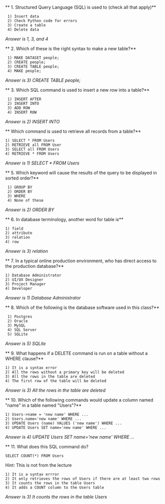 ** 1. Structured Query Language (SQL) is used to (check all that apply)**

     1) Insert data
     2) Check Python code for errors
     3) Create a table
     4) Delete data

_Answer is 1, 3, and 4_

** 2. Which of these is the right syntax to make a new table?**

     1) MAKE DATASET people;
     2) CREATE people;
     3) CREATE TABLE people;
     4) MAKE people;

_Answer is 3) CREATE TABLE people;_

** 3. Which SQL command is used to insert a new row into a table?**

     1) INSERT AFTER
     2) INSERT INTO
     3) ADD ROW
     4) INSERT ROW

_Answer is 2) INSERT INTO_

** Which command is used to retrieve all records from a table?**

    1) SELECT * FROM Users
    2) RETRIEVE all FROM User
    3) SELECT all FROM Users
    4) RETRIEVE * FROM Users

_Answer is 1) SELECT * FROM Users_

** 5. Which keyword will cause the results of the query to be displayed in sorted order?**

     1) GROUP BY
     2) ORDER BY
     3) WHERE
     4) None of these

_Answer is 2) ORDER BY_

** 6. In database terminology, another word for table is**

    1) field
    2) attribute
    3) relation
    4) row

_Answer is 3) relation_

** 7. In a typical online production environment, who has direct access to the production database?**

    1) Database Administrator
    2) UI/UX Designer
    3) Project Manager
    4) Developer

_Answer is 1) Database Administrator_

** 8. Which of the following is the database software used in this class?**

     1) Postgres
     2) Oracle
     3) MySQL
     4) SQL Server
     5) SQLite

_Answer is 5) SQLite_

** 9. What happens if a DELETE command is run on a table without a WHERE clause?**

    1) It is a syntax error
    2) All the rows without a primary key will be deleted
    3) All the rows in the table are deleted
    4) The first row of the table will be deleted

_Answer is 3) All the rows in the table are deleted_

** 10. Which of the following commands would update a column named "name" in a table named "Users"?**

    1) Users->name = 'new name' WHERE ...
    2) Users.name='new name' WHERE ...
    3) UPDATE Users (name) VALUES ('new name') WHERE ...
    4) UPDATE Users SET name='new name' WHERE ...

_Answer is 4) UPDATE Users SET name='new name' WHERE ..._

** 11. What does this SQL command do?

```SELECT COUNT(*) FROM Users```

Hint: This is not from the lecture

    1) It is a syntax errror
    2) It only retrieves the rows of Users if there are at least two rows
    3) It counts the rows in the table Users
    4) It adds a COUNT column to the Users table

_Answer is 3) It counts the rows in the table Users_

